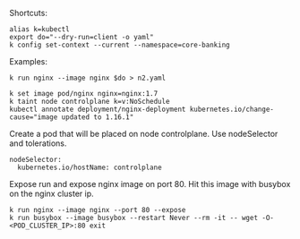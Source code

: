 Shortcuts:
```
alias k=kubectl
export do="--dry-run=client -o yaml"
k config set-context --current --namespace=core-banking
```
Examples:
```
k run nginx --image nginx $do > n2.yaml
```

```
k set image pod/nginx nginx=nginx:1.7
k taint node controlplane k=v:NoSchedule
kubectl annotate deployment/nginx-deployment kubernetes.io/change-cause="image updated to 1.16.1"
```

Create a pod that will be placed on node controlplane. Use nodeSelector and tolerations.
```
nodeSelector:
  kubernetes.io/hostName: controlplane
```


Expose run and expose nginx image on port 80. Hit this image with busybox on the nginx cluster ip.
```
k run nginx --image nginx --port 80 --expose
k run busybox --image busybox --restart Never --rm -it -- wget -O- <POD_CLUSTER_IP>:80 exit
```

